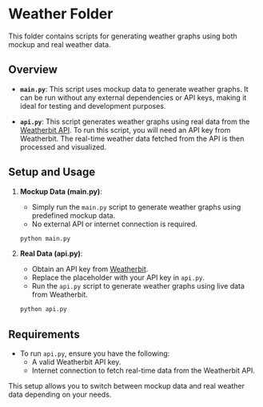 # Weather Folder

This folder contains scripts for generating weather graphs using both mockup and real weather data.

## Overview

- **`main.py`**: This script uses mockup data to generate weather graphs. It can be run without any external dependencies or API keys, making it ideal for testing and development purposes.

- **`api.py`**: This script generates weather graphs using real data from the [Weatherbit API](https://api.weatherbit.io). To run this script, you will need an API key from Weatherbit. The real-time weather data fetched from the API is then processed and visualized.

## Setup and Usage

1. **Mockup Data (main.py)**:
   - Simply run the `main.py` script to generate weather graphs using predefined mockup data.
   - No external API or internet connection is required.

   ```bash
   python main.py
   ```

2. **Real Data (api.py)**:
   - Obtain an API key from [Weatherbit](https://www.weatherbit.io/).
   - Replace the placeholder with your API key in `api.py`.
   - Run the `api.py` script to generate weather graphs using live data from Weatherbit.

   ```bash
   python api.py
   ```

## Requirements

- To run `api.py`, ensure you have the following:
  - A valid Weatherbit API key.
  - Internet connection to fetch real-time data from the Weatherbit API.

This setup allows you to switch between mockup data and real weather data depending on your needs.